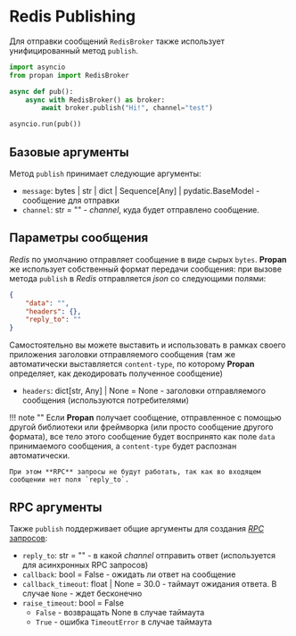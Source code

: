 # Redis Publishing

Для отправки сообщений `RedisBroker` также использует унифицированный метод `publish`.

```python
import asyncio
from propan import RedisBroker

async def pub():
    async with RedisBroker() as broker:
        await broker.publish("Hi!", channel="test")

asyncio.run(pub())
```

## Базовые аргументы

Метод `publish` принимает следующие аргументы:

* `message`: bytes | str | dict | Sequence[Any] | pydatic.BaseModel - сообщение для отправки
* `channel`: str = "" - *channel*, куда будет отправлено сообщение.

## Параметры сообщения

*Redis* по умолчанию отправляет сообщение в виде сырых `bytes`. **Propan** же использует собственный формат передачи сообщения:
при вызове метода `publish` в *Redis* отправляется *json* со следующими полями:

```json
{
    "data": "",
    "headers": {},
    "reply_to": ""
}
```

Самостоятельно вы можете выставить и использовать в рамках своего приложения заголовки отправляемого сообщения (там же автоматически выставляется `content-type`, по которому **Propan** определяет, как декодировать полученное сообщение)

* `headers`: dict[str, Any] | None = None - заголовки отправляемого сообщения (используются потребителями)

!!! note ""
    Если **Propan** получает сообщение, отправленное с помощью другой библиотеки или фреймворка (или просто сообщение другого формата),
    все тело этого сообщение будет воспринято как поле `data` принимаемого сообщения, а `content-type` будет распознан автоматически.

    При этом **RPC** запросы не будут работать, так как во входящем сообщении нет поля `reply_to`.

## RPC аргументы

Также `publish` поддерживает общие аргументы для создания [*RPC* запросов](../../getting_started/4_broker/5_rpc/#_3):

* `reply_to`: str = "" - в какой *channel* отправить ответ (используется для асинхронных RPC запросов)
* `callback`: bool = False - ожидать ли ответ на сообщение
* `callback_timeout`: float | None = 30.0 - таймаут ожидания ответа. В случае `None` - ждет бесконечно
* `raise_timeout`: bool = False
    * `False` - возвращать None в случае таймаута
    * `True` - ошибка `TimeoutError` в случае таймаута
